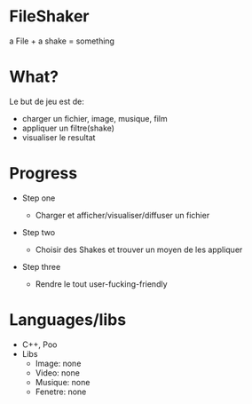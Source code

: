 # FileShaker
a File + a shake = something

What?
=====
Le but de jeu est de:
- charger un fichier, image, musique, film
- appliquer un filtre(shake)
- visualiser le resultat

Progress
========
- Step one
  * Charger et afficher/visualiser/diffuser un fichier
  
- Step two
  * Choisir des Shakes et trouver un moyen de les appliquer
  
- Step three
  * Rendre le tout user-fucking-friendly 
  
Languages/libs
==============
- C++, Poo
- Libs
  * Image: none
  * Video: none
  * Musique: none
  * Fenetre: none
